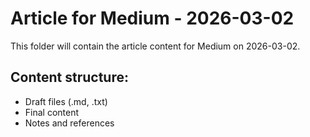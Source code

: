 # Article for Medium - 2026-03-02

This folder will contain the article content for Medium on 2026-03-02.

## Content structure:
- Draft files (.md, .txt)
- Final content
- Notes and references
